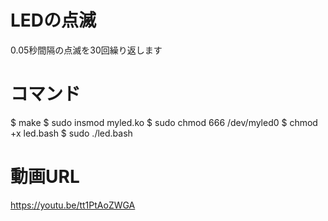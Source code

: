 # LEDの点滅
0.05秒間隔の点滅を30回繰り返します
# コマンド
$ make
$ sudo insmod myled.ko
$ sudo chmod 666 /dev/myled0
$ chmod +x led.bash
$ sudo ./led.bash
# 動画URL
https://youtu.be/tt1PtAoZWGA
